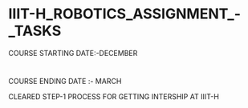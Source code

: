 # IIIT-H_ROBOTICS_ASSIGNMENT_-_TASKS

COURSE STARTING DATE:-DECEMBER
#
COURSE ENDING DATE :- MARCH

CLEARED STEP-1 PROCESS FOR GETTING INTERSHIP AT IIIT-H

